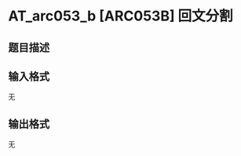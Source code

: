 # AT_arc053_b [ARC053B] 回文分割

## 题目描述

[problemUrl]: https://atcoder.jp/contests/arc053/tasks/arc053_b

## 输入格式

无

## 输出格式

无
